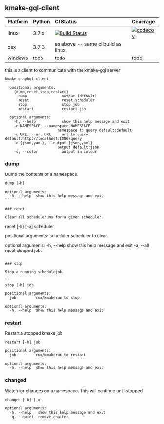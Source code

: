 ## kmake-gql-client

Platform    | Python | CI Status | Coverage
------------|:-------|:------------|:--------
linux       | 3.7.x  | [![Build Status](https://travis-ci.org/bythepowerof/kmake_gql_client.svg?branch=master)](https://travis-ci.org/bythepowerof/kmake_gql_client)| [![codecov](https://codecov.io/gh/bythepowerof/kmake_gql_client/branch/master/graph/badge.svg)](https://codecov.io/gh/bythepowerof/kmake_gql_client)
osx         | 3.7.3  | as above -- same ci build as linux.
windows     | todo   | todo | todo

this is a client to communicate with the kmake-gql server

```
kmake graphql client

  positional arguments:
    {dump,reset,stop,restart}
      dump                output (default)
      reset               reset scheduler
      stop                stop job
      restart             restart job

  optional arguments:
    -h, --help            show this help message and exit
    -n NAMESPACE, --namespace NAMESPACE
                        namespace to query default:default
    -u URL, --url URL     url to query default:http://localhost:8080/query
    -o {json,yaml}, --output {json,yaml}
                        output default:json
    -c, --color           output in colour
```

### dump

Dump the contents of a namespace.

```
dump [-h]

optional arguments:
  -h, --help  show this help message and exit
``

### reset

Clear all scheduleruns for a given scheduler. 

```
reset [-h] [-a] scheduler

positional arguments:
  scheduler   scheduler to clear

optional arguments:
  -h, --help  show this help message and exit
  -a, --all   reset stopped jobs
```

### stop

Stop a running schedulejob.

``
stop [-h] job

positional arguments:
  job         run/kmakerun to stop

optional arguments:
  -h, --help  show this help message and exit  
```

### restart

Restart a stopped kmake job

```
restart [-h] job

positional arguments:
  job         run/kmakerun to restart

optional arguments:
  -h, --help  show this help message and exit
```

### changed

Watch for changes on a namespace. This will continue until stopped

```
changed [-h] [-q]

optional arguments:
  -h, --help   show this help message and exit
  -q, --quiet  remove chatter
```